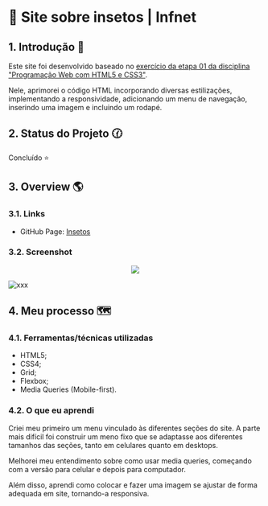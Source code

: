# 🔹 Site sobre insetos | Infnet

## 1. Introdução 📝
Este site foi desenvolvido baseado no [exercício da etapa 01 da disciplina "Programação Web com HTML5 e CSS3"](https://github.com/rachelpizane/infnet_prog_web_html_css/blob/7f89725cfbae08c911538a1dc9fe6c8200d2e0e3/E01EXC01_tags_h1_p/index.html). 

Nele, aprimorei o código HTML incorporando diversas estilizações, implementando a responsividade, adicionando um menu de navegação, inserindo uma imagem e incluindo um rodapé.
<br>

## 2. Status do Projeto 🕜
Concluído ⭐
<br>

## 3. Overview 🌎 

### 3.1. Links

- GitHub Page: [Insetos](https://rachelpizane.github.io/site-insetos/)

### 3.2. Screenshot

<p align="center">
<img src="img/project-mobile.gif">
</p>

![xxx](img/project-desktop.gif)
<br>

## 4. Meu processo 🗺️

### 4.1. Ferramentas/técnicas utilizadas

- HTML5; 
- CSS4;
- Grid;
- Flexbox;
- Media Queries (Mobile-first).

### 4.2. O que eu aprendi

Criei meu primeiro um menu vinculado às diferentes seções do site. A parte mais difícil foi construir um meno fixo que se adaptasse aos diferentes tamanhos das seções, tanto em celulares quanto em desktops. 

Melhorei meu entendimento sobre como usar media queries, começando com a versão para celular e depois para computador.

Além disso, aprendi como colocar e fazer uma imagem se ajustar de forma adequada em site, tornando-a responsiva.


